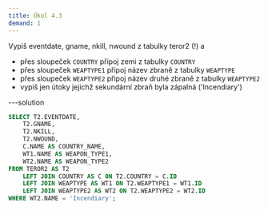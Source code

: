 ```yaml
---
title: Úkol 4.3
demand: 1
---
```


Vypiš eventdate, gname, nkill, nwound z tabulky teror2 (!) a

- přes sloupeček `COUNTRY` připoj zemi z tabulky `COUNTRY`
- přes sloupeček `WEAPTYPE1` připoj název zbraně z tabulky `WEAPTYPE`
- přes sloupeček `WEAPTYPE2` připoj název druhé zbraně z tabulky `WEAPTYPE2`
- vypiš jen útoky jejichž sekundární zbraň byla zápalná ('Incendiary')

---solution

```sql
SELECT T2.EVENTDATE,
    T2.GNAME,
    T2.NKILL,
    T2.NWOUND,
    C.NAME AS COUNTRY_NAME,
    WT1.NAME AS WEAPON_TYPE1,
    WT2.NAME AS WEAPON_TYPE2
FROM TEROR2 AS T2
    LEFT JOIN COUNTRY AS C ON T2.COUNTRY = C.ID
    LEFT JOIN WEAPTYPE AS WT1 ON T2.WEAPTYPE1 = WT1.ID
    LEFT JOIN WEAPTYPE2 AS WT2 ON T2.WEAPTYPE2 = WT2.ID
WHERE WT2.NAME = 'Incendiary';
```
